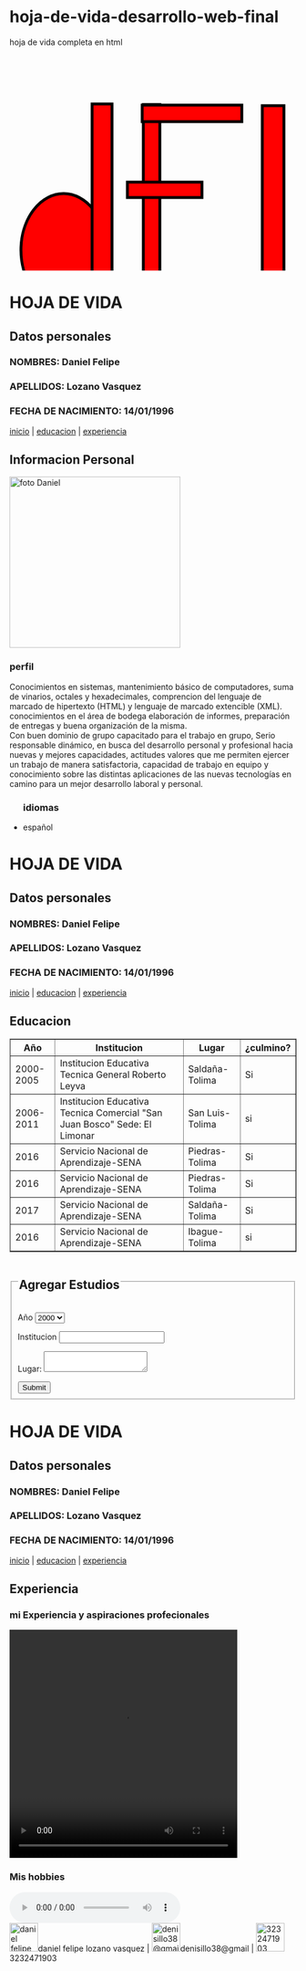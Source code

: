 # hoja-de-vida-desarrollo-web-final
hoja de vida completa en html
<!DOCTYPE html>
<html>
 
   <body>
	 <svg width="640" height="480" xmlns="http://www.w3.org/2000/svg" xmlns:svg="http://www.w3.org/2000/svg">
 <!-- Created with SVG-edit - http://svg-edit.googlecode.com/ -->
 <g>
  <title>Layer 1</title>
  <ellipse fill="#FF0000" stroke-width="5" cx="268" cy="208" id="svg_5" stroke="#000000"/>
  <ellipse fill="#FF0000" stroke="#000000" stroke-width="5" stroke-dasharray="null" stroke-linejoin="null" stroke-linecap="null" cx="95" cy="342" id="svg_1" rx="75" ry="99"/>
  <rect fill="#FF0000" stroke="#000000" stroke-width="5" stroke-dasharray="null" stroke-linejoin="null" stroke-linecap="null" x="145" y="86" width="35" height="352" id="svg_8"/>
  <rect fill="#FF0000" stroke="#000000" stroke-width="5" stroke-dasharray="null" stroke-linejoin="null" stroke-linecap="null" x="235" y="87" width="29" height="351" id="svg_11"/>
  <rect fill="#FF0000" stroke="#000000" stroke-width="5" stroke-dasharray="null" stroke-linejoin="null" stroke-linecap="null" x="233" y="88" width="175" height="29" id="svg_14"/>
  <rect fill="#FF0000" stroke="#000000" stroke-width="5" stroke-dasharray="null" stroke-linejoin="null" stroke-linecap="null" x="207" y="223" width="131" height="27" id="svg_16"/>
  <rect fill="#FF0000" stroke="#000000" stroke-width="5" stroke-dasharray="null" stroke-linejoin="null" stroke-linecap="null" x="444" y="89" width="38" height="348" id="svg_18"/>
  <rect fill="#FF0000" stroke="#000000" stroke-width="5" stroke-dasharray="null" stroke-linejoin="null" stroke-linecap="null" x="445" y="407" width="163" height="32" id="svg_19"/>
 </g>
</svg>
	 <p>
	     <h1>HOJA DE VIDA</h1>
		 <h2>Datos personales</h2>
		 <h3>NOMBRES: Daniel Felipe</h3>
		 <h3>APELLIDOS: Lozano Vasquez</h3>
		 <h3>FECHA DE NACIMIENTO: 14/01/1996</h3>
     </p>
	 <a href="index.html">inicio</a> | <a href="educacion.html" target="_blank">educacion</a> | <a href="experiencia.html" target="_blank">experiencia</a>
	 <p>
	     <h2>Informacion Personal</h2>
	 </p>
     <img src="file:///C:/Users/Pavilion/Documents/DANIEL%20codificacion/imagen%20hoja%20de%20vida.jpg.jpg" width="300px" height="300px" alt="foto Daniel"></img>
	 <p>
	     <h3>perfil</h3>
         Conocimientos en sistemas, mantenimiento básico de computadores, suma de vinarios, octales y hexadecimales, comprencion del lenguaje de marcado de hipertexto (HTML) y lenguaje de marcado extencible (XML). conocimientos en el área de bodega elaboración de informes, preparación de entregas y buena organización de la misma.</br>
         Con buen dominio de grupo capacitado para el trabajo en grupo, Serio responsable dinámico, en busca del desarrollo personal y profesional hacia nuevas y mejores capacidades, actitudes valores que me permiten ejercer un trabajo de manera satisfactoria, capacidad de trabajo en equipo y conocimiento sobre las distintas aplicaciones de las nuevas tecnologías en camino para un mejor desarrollo laboral y personal.
		 <ul>
		     <h3>idiomas</h3>
			 <li>español</li>
		 </ul>
	 </p>
	  <p>
	     <h1>HOJA DE VIDA</h1>
		 <h2>Datos personales</h2>
		 <h3>NOMBRES: Daniel Felipe</h3>
		 <h3>APELLIDOS: Lozano Vasquez</h3>
		 <h3>FECHA DE NACIMIENTO: 14/01/1996</h3>
     </p>
	 <a href="index.html" target="_blank">inicio</a> | <a href="educacion.html">educacion</a> | <a href="experiencia.html" target="_blank">experiencia</a>
	 <p>
	     <h2>Educacion</h2>
	 </p>
	 <table border="1">
	     <tr>
	         <th>Año</th>
		     <th>Institucion</th>
		     <th>Lugar</th>
		     <th>¿culmino?</th>
		 </tr>
         <tr>
		     <td>2000-2005</td>
			 <td>Institucion Educativa Tecnica General Roberto Leyva </td>
			 <td>Saldaña-Tolima</td>
			 <td>Si</td>
         </tr>
         <tr>
		     <td>2006-2011</td>
			 <td>Institucion Educativa Tecnica Comercial "San Juan Bosco" Sede: El Limonar</td>
			 <td>San Luis-Tolima</td>
			 <td>si</td>
         </tr>		 
         <tr>
		     <td>2016</td>
			 <td>Servicio Nacional de Aprendizaje-SENA</td>
			 <td>Piedras-Tolima</td>
			 <td>Si</td>
         </tr>
		 <tr>
		     <td>2016</td>
			 <td>Servicio Nacional de Aprendizaje-SENA</td>
			 <td>Piedras-Tolima</td>
			 <td>Si</td>
		 </tr>
		 <tr>
		     <td>2017</td>
			 <td>Servicio Nacional de Aprendizaje-SENA</td>
			 <td>Saldaña-Tolima</td>
			 <td>Si</td>
		 </tr>
		 <tr>
		     <td>2016</td>
			 <td>Servicio Nacional de Aprendizaje-SENA</td>
			 <td>Ibague-Tolima</td>
			 <td>si</td>
		 </tr>
	 </table>	 
	 <form>
	    <fieldset>
		 <legend>
			 <h2>Agregar Estudios</h2>
		 </legend>
		 <p>
		     <label>Año</label>
		     <select>
			     <option>2000</option>
				 <option>2001</option>
				 <option>2002</option>
				 <option>2003</option>
				 <option>2004</option>
				 <option>2005</option>
				 <option>2006</option>
				 <option>2007</option>
				 <option>2008</option>
				 <option>2009</option>
				 <option>2010</option>
				 <option>2011</option>
				 <option>2012</option>
				 <option>2013</option>
				 <option>2014</option>
				 <option>2015</option>
				 <option>2016</option>
				 <option>2017</option>
				 <option>2018</option>
			 </select>
		 </p>
		 <p>
		     <label>Institucion</label>
        	 <input type="text" required>
		 </p>
		 <p>
		     <label>Lugar:</label>
			 <textarea type="text" name="area_texto" cols="20" rows="" ></textarea>
		 </p>
         <input type="submit" name="enviar" >
        </fieldset>		 
       </form> 
       <h1>HOJA DE VIDA</h1>
		 <h2>Datos personales</h2>
		 <h3>NOMBRES: Daniel Felipe</h3>
		 <h3>APELLIDOS: Lozano Vasquez</h3>
		 <h3>FECHA DE NACIMIENTO: 14/01/1996</h3>
       </p>
	<a href="index.html" target="_blank">inicio</a> | <a href="educacion.html" target="_blank">educacion</a> | <a href="experiencia.html">experiencia</a>
       <p>
	 <h2>Experiencia</h2>
       </p>
       <p>
	 <h3>mi Experiencia y aspiraciones profecionales</h3>
       </p>
       <video src="C:\Users\Pavilion\Documents\DANIEL codificacion\video\video habilidades daniel lozano.mp4" controls width="400" height="400"></video>
       <p>
        <h3>Mis hobbies</h3>
       </p>
       <audio src="C:\Users\Pavilion\Documents\DANIEL codificacion\audio\mis hobbies.m4a" controls></audio> 
     </body>
   <footer>
     <img src="https://image.flaticon.com/icons/png/512/33/33702.png" width="50xp" height="50xp" alt="daniel felipe lozano vasquez">daniel felipe lozano vasquez</img>
	 |
	 <img src="https://image.flaticon.com/icons/png/512/60/60543.png" width="50xp" height="50xp" alt="denisillo38@gmail.com">denisillo38@gmail</img>
	 |
	 <img src="https://images.vexels.com/media/users/3/135609/isolated/preview/1d918e56e1731dd063dda817eb9e26e7-icono-del-tel-fono-celular-plana-by-vexels.png" width="50xp" height="50xp" alt="3232471903">3232471903</img>
  </footer>
</html>  
